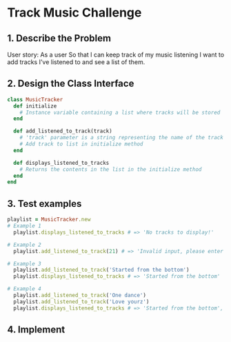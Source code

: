 # Track Music Challenge

## 1. Describe the Problem

User story:
As a user
So that I can keep track of my music listening
I want to add tracks I've listened to and see a list of them.

## 2. Design the Class Interface

```ruby
class MusicTracker
  def initialize
    # Instance variable containing a list where tracks will be stored
  end

  def add_listened_to_track(track)
    # 'track' parameter is a string representing the name of the track
    # Add track to list in initialize method
  end

  def displays_listened_to_tracks
    # Returns the contents in the list in the initialize method
  end
end
```

## 3. Test examples

```ruby
playlist = MusicTracker.new
# Example 1
  playlist.displays_listened_to_tracks # => 'No tracks to display!'

# Example 2
  playlist.add_listened_to_track(21) # => 'Invalid input, please enter text!'

# Example 3
  playlist.add_listened_to_track('Started from the bottom')
  playlist.displays_listened_to_tracks # => 'Started from the bottom'

# Example 4
  playlist.add_listened_to_track('One dance')
  playlist.add_listened_to_track('Love yourz')
  playlist.displays_listened_to_tracks # => 'Started from the bottom', 'One dance', 'Love yourz'
```

## 4. Implement